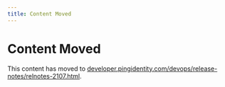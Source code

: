 ```yaml
---
title: Content Moved
---
```

# Content Moved

This content has moved to [developer.pingidentity.com/devops/release-notes/relnotes-2107.html](https://developer.pingidentity.com/devops/release-notes/relnotes-2107.html).
